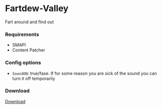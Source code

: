 # Fartdew-Valley
Fart around and find out

### Requirements
* SMAPI
* Content Patcher

### Config options
- ``SoundON``: true/fase. If for some reason you are sick of the sound you can turn it off temporarily

### Download

[Download](https://github.com/animatedrice/Fartdew-Valley/releases) 
